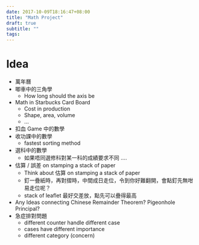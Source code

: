 ```yaml
---
date: 2017-10-09T18:16:47+08:00
title: "Math Project"
draft: true
subtitle: ""
tags:
---
```


# Idea
- 萬年曆
- 唧車中的三角學
  + How long should the axis be
- Math in Starbucks Card Board
  + Cost in production
  + Shape, area, volume
  + ...
- 扣血 Game 中的數學
- 收功課中的數學
  + fastest sorting method
- 選科中的數學
  + 如果唔同選修科對某一科的成績要求不同 ....
- 估算 / 誤差 on stamping a stack of paper
  + Think about 估算 on stamping a stack of paper
  + 釘一疊紙時，再對摺時，中間成日走位，令到你好難翻開，會點釘先無咁易走位呢？
  + stack of leaflet 最好交差放，點先可以疊得最高
- Any Ideas connecting Chinese Remainder Theorem? Pigeonhole Principal?
- 急症排對問題
  + different counter handle different case
  + cases have different importance
  + different category (concern)